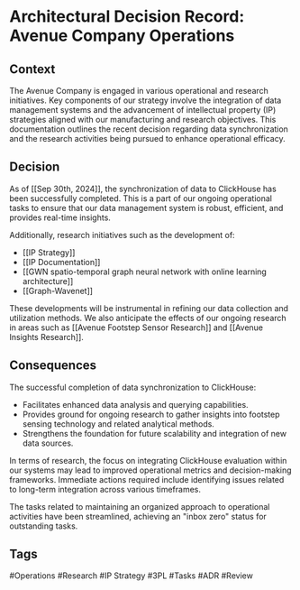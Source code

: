
# Architectural Decision Record: Avenue Company Operations

## Context
The Avenue Company is engaged in various operational and research initiatives. Key components of our strategy involve the integration of data management systems and the advancement of intellectual property (IP) strategies aligned with our manufacturing and research objectives. This documentation outlines the recent decision regarding data synchronization and the research activities being pursued to enhance operational efficacy.

## Decision
As of [[Sep 30th, 2024]], the synchronization of data to ClickHouse has been successfully completed. This is a part of our ongoing operational tasks to ensure that our data management system is robust, efficient, and provides real-time insights. 

Additionally, research initiatives such as the development of:
- [[IP Strategy]]
- [[IP Documentation]]
- [[GWN spatio-temporal graph neural network with online learning architecture]]
- [[Graph-Wavenet]]

These developments will be instrumental in refining our data collection and utilization methods. We also anticipate the effects of our ongoing research in areas such as [[Avenue Footstep Sensor Research]] and [[Avenue Insights Research]].

## Consequences
The successful completion of data synchronization to ClickHouse:
- Facilitates enhanced data analysis and querying capabilities.
- Provides ground for ongoing research to gather insights into footstep sensing technology and related analytical methods.
- Strengthens the foundation for future scalability and integration of new data sources.

In terms of research, the focus on integrating ClickHouse evaluation within our systems may lead to improved operational metrics and decision-making frameworks. Immediate actions required include identifying issues related to long-term integration across various timeframes.

The tasks related to maintaining an organized approach to operational activities have been streamlined, achieving an "inbox zero" status for outstanding tasks.

## Tags
#Operations #Research #IP Strategy #3PL #Tasks #ADR #Review
